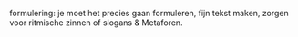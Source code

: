 formulering: je moet het precies gaan formuleren, fijn tekst maken, zorgen voor ritmische zinnen of slogans & Metaforen. 